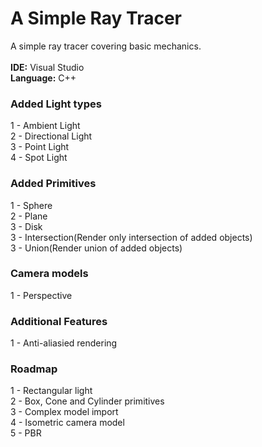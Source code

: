 # A Simple Ray Tracer
A simple ray tracer covering basic mechanics.
\
\
**IDE:** Visual Studio\
**Language:** C++

### Added Light types
1 - Ambient Light\
2 - Directional Light\
3 - Point Light\
4 - Spot Light

### Added Primitives
1 - Sphere\
2 - Plane\
3 - Disk\
3 - Intersection(Render only intersection of added objects)\
3 - Union(Render union of added objects)

### Camera models
1 - Perspective

### Additional Features
1 - Anti-aliasied rendering

### Roadmap
1 - Rectangular light\
2 - Box, Cone and Cylinder primitives\
3 - Complex model import\
4 - Isometric camera model\
5 - PBR
